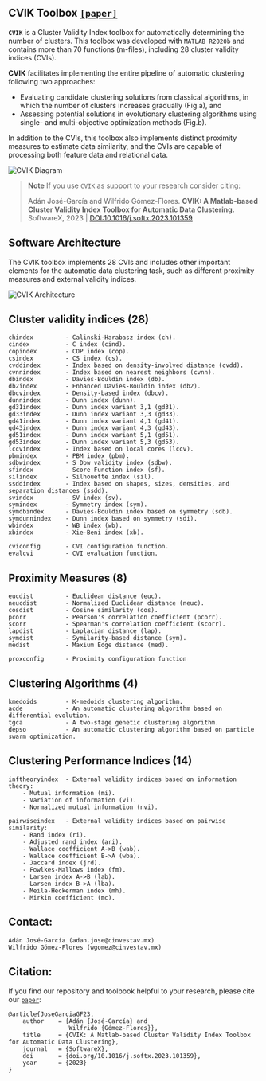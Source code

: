 
## CVIK Toolbox [`[paper]`](https://www.dropbox.com/s/u098gsxbc9o4kh8/2023-SOFTX-manuscript.pdf?dl=0) 


**``CVIK``** is a Cluster Validity Index toolbox for automatically determining the number of clusters. This toolbox was developed with `MATLAB R2020b` and contains more than 70 functions (m-files), including 28 cluster validity indices (CVIs).

**CVIK** facilitates implementing the entire pipeline of automatic clustering following two approaches: 
+ Evaluating candidate clustering solutions from classical algorithms, in which the number of clusters increases gradually (Fig.a), and 
+ Assessing potential solutions in evolutionary clustering algorithms using single- and multi-objective optimization methods (Fig.b). 

In addition to the CVIs, this toolbox also implements distinct proximity measures to estimate data similarity, and the CVIs are capable of processing both feature data and relational data. 

![CVIK Diagram](figures/cvik-diagram2.jpg)


> **Note** If you use ``CVIK`` as support to your research consider citing:
>
> Adán José-García and Wilfrido Gómez-Flores.
> **CVIK: A Matlab-based Cluster Validity Index Toolbox for Automatic Data Clustering.**
> SoftwareX, 2023 | [DOI:10.1016/j.softx.2023.101359](https://www.dropbox.com/s/u098gsxbc9o4kh8/2023-SOFTX-manuscript.pdf?dl=0)


## Software Architecture

The CVIK toolbox implements 28 CVIs and includes other important elements for the automatic data clustering task, such as different proximity measures and external validity indices.

![CVIK Architecture](figures/cvik-architecture.jpg)
 
## Cluster validity indices (28)

    chindex         - Calinski-Harabasz index (ch).
    cindex          - C index (cind).
    copindex        - COP index (cop).
    csindex         - CS index (cs).
    cvddindex       - Index based on density-involved distance (cvdd).
    cvnnindex       - Index based on nearest neighbors (cvnn).
    dbindex         - Davies-Bouldin index (db).
    db2index        - Enhanced Davies-Bouldin index (db2).
    dbcvindex       - Density-based index (dbcv).
    dunnindex       - Dunn index (dunn).
    gd31index       - Dunn index variant 3,1 (gd31).
    gd33index       - Dunn index variant 3,3 (gd33).
    gd41index       - Dunn index variant 4,1 (gd41).
    gd43index       - Dunn index variant 4,3 (gd43).
    gd51index       - Dunn index variant 5,1 (gd51).
    gd53index       - Dunn index variant 5,3 (gd53).
    lccvindex       - Index based on local cores (lccv).
    pbmindex        - PBM index (pbm).
    sdbwindex       - S_Dbw validity index (sdbw).
    sfindex         - Score Function index (sf).
    silindex        - Silhouette index (sil).
    ssddindex       - Index based on shapes, sizes, densities, and separation distances (ssdd).
    svindex         - SV index (sv).
    symindex        - Symmetry index (sym).
    symdbindex      - Davies-Bouldin index based on symmetry (sdb).
    symdunnindex    - Dunn index based on symmetry (sdi).
    wbindex         - WB index (wb).
    xbindex         - Xie-Beni index (xb).

    cviconfig       - CVI configuration function.
    evalcvi         - CVI evaluation function.


Proximity Measures (8)
-------------------
    eucdist         - Euclidean distance (euc).
    neucdist        - Normalized Euclidean distance (neuc).
    cosdist         - Cosine similarity (cos).
    pcorr           - Pearson's correlation coefficient (pcorr).
    scorr           - Spearman's correlation coefficient (scorr).
    lapdist         - Laplacian distance (lap).
    symdist         - Symilarity-based distance (sym).
    medist          - Maxium Edge distance (med).

    proxconfig      - Proximity configuration function


Clustering Algorithms (4)
------------------
    kmedoids        - K-medoids clustering algorithm.
    acde            - An automatic clustering algorithm based on differential evolution.
    tgca            - A two-stage genetic clustering algorithm.
    depso           - An automatic clustering algorithm based on particle swarm optimization.


Clustering Performance Indices (14)
-------------------
    inftheoryindex  - External validity indices based on information theory:
        - Mutual information (mi).
        - Variation of information (vi).
        - Normalized mutual information (nvi).

    pairwiseindex   - External validity indices based on pairwise similarity:
        - Rand index (ri).
        - Adjusted rand index (ari).
        - Wallace coefficient A->B (wab).
        - Wallace coefficient B->A (wba).
        - Jaccard index (jrd).
        - Fowlkes-Mallows index (fm).
        - Larsen index A->B (lab).
        - Larsen index B->A (lba).
        - Meila-Heckerman index (mh).
        - Mirkin coefficient (mc).


## Contact:

```
Adán José-García (adan.jose@cinvestav.mx)
Wilfrido Gómez-Flores (wgomez@cinvestav.mx)
```

## Citation:

If you find our repository and toolbook helpful to your research, please cite our [`paper`](https://www.dropbox.com/s/u098gsxbc9o4kh8/2023-SOFTX-manuscript.pdf?dl=0):
```
@article{JoseGarciaGF23,
    author    = {Adán {José-García} and
                 Wilfrido {Gómez-Flores}},
    title     = {CVIK: A Matlab-based Cluster Validity Index Toolbox for Automatic Data Clustering},
    journal   = {SoftwareX},
    doi       = {doi.org/10.1016/j.softx.2023.101359},
    year      = {2023}
}
```
